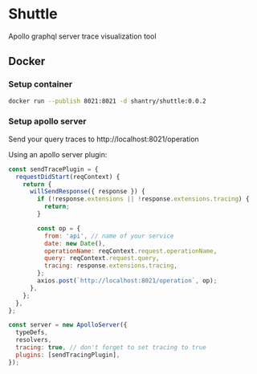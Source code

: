 # Shuttle

Apollo graphql server trace visualization tool

## Docker

### Setup container

```bash
docker run --publish 8021:8021 -d shantry/shuttle:0.0.2
```

### Setup apollo server

Send your query traces to http://localhost:8021/operation

Using an apollo server plugin:

```js
const sendTracePlugin = {
  requestDidStart(reqContext) {
    return {
      willSendResponse({ response }) {
        if (!response.extensions || !response.extensions.tracing) {
          return;
        }

        const op = {
          from: 'api', // name of your service
          date: new Date(),
          operationName: reqContext.request.operationName,
          query: reqContext.request.query,
          tracing: response.extensions.tracing,
        };
        axios.post(`http://localhost:8021/operation`, op);
      },
    };
  },
};

const server = new ApolloServer({
  typeDefs,
  resolvers,
  tracing: true, // don't forget to set tracing to true
  plugins: [sendTracingPlugin],
});
```
